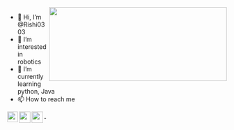 <img align="right" src="https://user-images.githubusercontent.com/89591339/202513004-3f8ca0c1-72fc-45de-89a7-14f8ca8414c9.gif" width="408" height="169" >


- 👋 Hi, I’m @Rishi0303
- 👀 I’m interested in robotics
- 🌱 I’m currently learning python, Java
- 📫 How to reach me 

<a href="www.linkedin.com/in/rishi-v-67109a20b">
  <img align="left" width="24px" src="https://www.vectorlogo.zone/logos/linkedin/linkedin-icon.svg"  target="_blank"/>
<a href="https://www.instagram.com/_rishi0303_/">
  <img align="left" width="26px" src="https://www.vectorlogo.zone/logos/instagram/instagram-icon.svg" />
</a>
</a>
<a href="rishivamprala2002@gmail.com">
  <img align="left" width="26px" src="https://www.vectorlogo.zone/logos/gmail/gmail-icon.svg" />
 </a>
